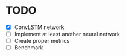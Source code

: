 # TODO

- [x] ConvLSTM network
- [ ] Implement at least another neural network
- [ ] Create proper metrics
- [ ] Benchmark
